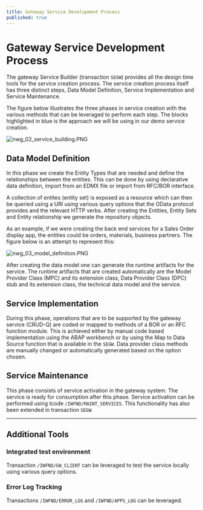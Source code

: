 ```yaml
---
title: Gateway Service Development Process
published: true
---
```


# Gateway Service Development Process

The gateway Service Builder (transaction `SEGW`) provides all the design time tools for the service creation process. The service creation process itself has three distinct steps, Data Model Definition, Service Implementation and Service Maintenance.

The figure below illustrates the three phases in service creation with the various methods that can be leveraged to perform each step. The blocks highlighted in blue is the approach we will be using in our demo service creation.

![nwg_02_service_building.PNG]({{site.baseurl}}/img/nwg_02_service_building.PNG)

## Data Model Definition

In this phase we create the Entity Types that are needed and define the relationships between the entities. This can be done by using declarative data definition, import from an EDMX file or import from RFC/BOR interface.

A collection of entites (entity set) is exposed as a resource which can then be queried using a URI using various query options  that the OData protocol provides and the relevant HTTP verbs. After creating the  Entities, Entity Sets and Entity relationship we generate the repository objects.

As an example, if we were creating the back end services for a Sales Order display app, the entities could be orders, materials, business partners. The figure below is an attempt to represent this:

![nwg_03_model_definition.PNG]({{site.baseurl}}/img/nwg_03_model_definition.PNG)

After creating the data model one can generate the runtime artifacts for the service. The runtime artifacts that are created automatically are the Model Provider Class (MPC) and its extension class, Data Provider Class (DPC) stub and its extension class, the technical data model and the service.

## Service Implementation

During this phase, operations that are to be supported by the gateway service (CRUD-Q) are coded or mapped to methods of a BOR or an RFC function module. This is achieved either by manual code based implementation using the ABAP workbench or by using the Map to Data Source function that is available in the `SEGW`.  Data provider class methods are manually changed or automatically generated  based on the option chosen.

## Service Maintenance

This phase consists of service activation in the gateway system. The service is ready for consumption after this phase. Service activation can be performed using tcode `/IWFND/MAINT_SERVICES`. This functionality has also been extended in transaction `SEGW`.

<hr />

## Additional Tools

  ### Integrated test environment

  Transaction `/IWFND/GW_CLIENT` can be leveraged to test the service locally using various query options.

  ### Error Log Tracking

  Transactions `/IWFND/ERROR_LOG` and `/IWFND/APPS_LOG` can be leveraged.

